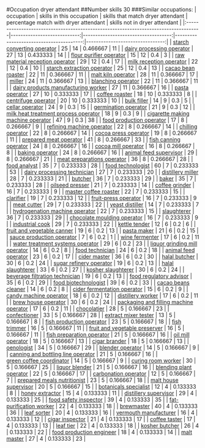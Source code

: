 #Occupation dryer attendant
##Number skills 30
###Similar occupations:
| occupation                                                                          |   skills in this occupation |   skills that match dryer attendant |   percentage match with dryer attendant |   skills not in dryer attendant |
|:------------------------------------------------------------------------------------|----------------------------:|------------------------------------:|----------------------------------------:|--------------------------------:|
| [starch converting operator](starch_converting_operator.md)                         |                          25 |                                  14 |                                0.466667 |                              11 |
| [dairy processing operator](dairy_processing_operator.md)                           |                          27 |                                  13 |                                0.433333 |                              14 |
| [flour purifier operator](flour_purifier_operator.md)                               |                          15 |                                  12 |                                0.4      |                               3 |
| [raw material reception operator](raw_material_reception_operator.md)               |                          29 |                                  12 |                                0.4      |                              17 |
| [milk reception operator](milk_reception_operator.md)                               |                          22 |                                  12 |                                0.4      |                              10 |
| [starch extraction operator](starch_extraction_operator.md)                         |                          25 |                                  12 |                                0.4      |                              13 |
| [cacao bean roaster](cacao_bean_roaster.md)                                         |                          22 |                                  11 |                                0.366667 |                              11 |
| [malt kiln operator](malt_kiln_operator.md)                                         |                          28 |                                  11 |                                0.366667 |                              17 |
| [miller](miller.md)                                                                 |                          24 |                                  11 |                                0.366667 |                              13 |
| [blanching operator](blanching_operator.md)                                         |                          22 |                                  11 |                                0.366667 |                              11 |
| [dairy products manufacturing worker](dairy_products_manufacturing_worker.md)       |                          27 |                                  11 |                                0.366667 |                              16 |
| [pasta operator](pasta_operator.md)                                                 |                          27 |                                  10 |                                0.333333 |                              17 |
| [coffee roaster](coffee_roaster.md)                                                 |                          18 |                                  10 |                                0.333333 |                               8 |
| [centrifuge operator](centrifuge_operator.md)                                       |                          20 |                                  10 |                                0.333333 |                              10 |
| [bulk filler](bulk_filler.md)                                                       |                          14 |                                   9 |                                0.3      |                               5 |
| [cellar operator](cellar_operator.md)                                               |                          24 |                                   9 |                                0.3      |                              15 |
| [germination operator](germination_operator.md)                                     |                          21 |                                   9 |                                0.3      |                              12 |
| [milk heat treatment process operator](milk_heat_treatment_process_operator.md)     |                          18 |                                   9 |                                0.3      |                               9 |
| [cigarette making machine operator](cigarette_making_machine_operator.md)           |                          47 |                                   9 |                                0.3      |                              38 |
| [food production operator](food_production_operator.md)                             |                          17 |                                   8 |                                0.266667 |                               9 |
| [refining machine operator](refining_machine_operator.md)                           |                          22 |                                   8 |                                0.266667 |                              14 |
| [chilling operator](chilling_operator.md)                                           |                          22 |                                   8 |                                0.266667 |                              14 |
| [cocoa press operator](cocoa_press_operator.md)                                     |                          19 |                                   8 |                                0.266667 |                              11 |
| [prepared meat operator](prepared_meat_operator.md)                                 |                          41 |                                   8 |                                0.266667 |                              33 |
| [fish canning operator](fish_canning_operator.md)                                   |                          24 |                                   8 |                                0.266667 |                              16 |
| [cocoa mill operator](cocoa_mill_operator.md)                                       |                          16 |                                   8 |                                0.266667 |                               8 |
| [baking operator](baking_operator.md)                                               |                          24 |                                   8 |                                0.266667 |                              16 |
| [animal feed supervisor](animal_feed_supervisor.md)                                 |                          29 |                                   8 |                                0.266667 |                              21 |
| [meat preparations operator](meat_preparations_operator.md)                         |                          36 |                                   8 |                                0.266667 |                              28 |
| [food analyst](food_analyst.md)                                                     |                          35 |                                   7 |                                0.233333 |                              28 |
| [food technologist](food_technologist.md)                                           |                          60 |                                   7 |                                0.233333 |                              53 |
| [dairy processing technician](dairy_processing_technician.md)                       |                          27 |                                   7 |                                0.233333 |                              20 |
| [distillery miller](distillery_miller.md)                                           |                          28 |                                   7 |                                0.233333 |                              21 |
| [butcher](butcher.md)                                                               |                          36 |                                   7 |                                0.233333 |                              29 |
| [baker](baker.md)                                                                   |                          35 |                                   7 |                                0.233333 |                              28 |
| [oilseed presser](oilseed_presser.md)                                               |                          21 |                                   7 |                                0.233333 |                              14 |
| [coffee grinder](coffee_grinder.md)                                                 |                          16 |                                   7 |                                0.233333 |                               9 |
| [master coffee roaster](master_coffee_roaster.md)                                   |                          22 |                                   7 |                                0.233333 |                              15 |
| [clarifier](clarifier.md)                                                           |                          19 |                                   7 |                                0.233333 |                              12 |
| [fruit-press operator](fruit-press_operator.md)                                     |                          16 |                                   7 |                                0.233333 |                               9 |
| [meat cutter](meat_cutter.md)                                                       |                          29 |                                   7 |                                0.233333 |                              22 |
| [yeast distiller](yeast_distiller.md)                                               |                          14 |                                   7 |                                0.233333 |                               7 |
| [hydrogenation machine operator](hydrogenation_machine_operator.md)                 |                          22 |                                   7 |                                0.233333 |                              15 |
| [slaughterer](slaughterer.md)                                                       |                          36 |                                   7 |                                0.233333 |                              29 |
| [chocolate moulding operator](chocolate_moulding_operator.md)                       |                          16 |                                   7 |                                0.233333 |                               9 |
| [industrial cook](industrial_cook.md)                                               |                          29 |                                   7 |                                0.233333 |                              22 |
| [kettle tender](kettle_tender.md)                                                   |                          12 |                                   6 |                                0.2      |                               6 |
| [fruit and vegetable canner](fruit_and_vegetable_canner.md)                         |                          19 |                                   6 |                                0.2      |                              13 |
| [pasta maker](pasta_maker.md)                                                       |                          21 |                                   6 |                                0.2      |                              15 |
| [sauce production operator](sauce_production_operator.md)                           |                           7 |                                   6 |                                0.2      |                               1 |
| [wine fermenter](wine_fermenter.md)                                                 |                          17 |                                   6 |                                0.2      |                              11 |
| [water treatment systems operator](water_treatment_systems_operator.md)             |                          29 |                                   6 |                                0.2      |                              23 |
| [liquor grinding mill operator](liquor_grinding_mill_operator.md)                   |                          14 |                                   6 |                                0.2      |                               8 |
| [food technician](food_technician.md)                                               |                          24 |                                   6 |                                0.2      |                              18 |
| [animal feed operator](animal_feed_operator.md)                                     |                          23 |                                   6 |                                0.2      |                              17 |
| [cider master](cider_master.md)                                                     |                          36 |                                   6 |                                0.2      |                              30 |
| [halal butcher](halal_butcher.md)                                                   |                          30 |                                   6 |                                0.2      |                              24 |
| [sugar refinery operator](sugar_refinery_operator.md)                               |                          19 |                                   6 |                                0.2      |                              13 |
| [halal slaughterer](halal_slaughterer.md)                                           |                          33 |                                   6 |                                0.2      |                              27 |
| [kosher slaughterer](kosher_slaughterer.md)                                         |                          30 |                                   6 |                                0.2      |                              24 |
| [beverage filtration technician](beverage_filtration_technician.md)                 |                          19 |                                   6 |                                0.2      |                              13 |
| [food regulatory advisor](food_regulatory_advisor.md)                               |                          35 |                                   6 |                                0.2      |                              29 |
| [food biotechnologist](food_biotechnologist.md)                                     |                          39 |                                   6 |                                0.2      |                              33 |
| [cacao beans cleaner](cacao_beans_cleaner.md)                                       |                          14 |                                   6 |                                0.2      |                               8 |
| [cider fermentation operator](cider_fermentation_operator.md)                       |                          15 |                                   6 |                                0.2      |                               9 |
| [candy machine operator](candy_machine_operator.md)                                 |                          18 |                                   6 |                                0.2      |                              12 |
| [distillery worker](distillery_worker.md)                                           |                          17 |                                   6 |                                0.2      |                              11 |
| [brew house operator](brew_house_operator.md)                                       |                          30 |                                   6 |                                0.2      |                              24 |
| [packaging and filling machine operator](packaging_and_filling_machine_operator.md) |                          17 |                                   6 |                                0.2      |                              11 |
| [chocolatier](chocolatier.md)                                                       |                          28 |                                   5 |                                0.166667 |                              23 |
| [confectioner](confectioner.md)                                                     |                          33 |                                   5 |                                0.166667 |                              28 |
| [extract mixer tester](extract_mixer_tester.md)                                     |                          13 |                                   5 |                                0.166667 |                               8 |
| [fish production operator](fish_production_operator.md)                             |                          23 |                                   5 |                                0.166667 |                              18 |
| [fish trimmer](fish_trimmer.md)                                                     |                          16 |                                   5 |                                0.166667 |                              11 |
| [fruit and vegetable preserver](fruit_and_vegetable_preserver.md)                   |                          16 |                                   5 |                                0.166667 |                              11 |
| [fish preparation operator](fish_preparation_operator.md)                           |                          21 |                                   5 |                                0.166667 |                              16 |
| [oil mill operator](oil_mill_operator.md)                                           |                          18 |                                   5 |                                0.166667 |                              13 |
| [cigar brander](cigar_brander.md)                                                   |                          18 |                                   5 |                                0.166667 |                              13 |
| [oenologist](oenologist.md)                                                         |                          34 |                                   5 |                                0.166667 |                              29 |
| [blender operator](blender_operator.md)                                             |                          14 |                                   5 |                                0.166667 |                               9 |
| [canning and bottling line operator](canning_and_bottling_line_operator.md)         |                          21 |                                   5 |                                0.166667 |                              16 |
| [green coffee coordinator](green coffee coordinator.md)                             |                          14 |                                   5 |                                0.166667 |                               9 |
| [curing room worker](curing_room_worker.md)                                         |                          30 |                                   5 |                                0.166667 |                              25 |
| [liquor blender](liquor_blender.md)                                                 |                          21 |                                   5 |                                0.166667 |                              16 |
| [blending plant operator](blending_plant_operator.md)                               |                          22 |                                   5 |                                0.166667 |                              17 |
| [carbonation operator](carbonation_operator.md)                                     |                          12 |                                   5 |                                0.166667 |                               7 |
| [prepared meals nutritionist](prepared_meals_nutritionist.md)                       |                          23 |                                   5 |                                0.166667 |                              18 |
| [malt house supervisor](malt_house_supervisor.md)                                   |                          20 |                                   5 |                                0.166667 |                              15 |
| [botanicals specialist](botanicals_specialist.md)                                   |                          12 |                                   4 |                                0.133333 |                               8 |
| [honey extractor](honey_extractor.md)                                               |                          15 |                                   4 |                                0.133333 |                              11 |
| [distillery supervisor](distillery_supervisor.md)                                   |                          29 |                                   4 |                                0.133333 |                              25 |
| [food safety inspector](food_safety_inspector.md)                                   |                          39 |                                   4 |                                0.133333 |                              35 |
| [fat-purification worker](fat-purification_worker.md)                               |                          22 |                                   4 |                                0.133333 |                              18 |
| [brewmaster](brewmaster.md)                                                         |                          40 |                                   4 |                                0.133333 |                              36 |
| [leaf sorter](leaf_sorter.md)                                                       |                          20 |                                   4 |                                0.133333 |                              16 |
| [vermouth manufacturer](vermouth_manufacturer.md)                                   |                          16 |                                   4 |                                0.133333 |                              12 |
| [cigar inspector](cigar_inspector.md)                                               |                          21 |                                   4 |                                0.133333 |                              17 |
| [coffee taster](coffee_taster.md)                                                   |                          17 |                                   4 |                                0.133333 |                              13 |
| [leaf tier](leaf_tier.md)                                                           |                          22 |                                   4 |                                0.133333 |                              18 |
| [kosher butcher](kosher_butcher.md)                                                 |                          26 |                                   4 |                                0.133333 |                              22 |
| [food production engineer](food_production_engineer.md)                             |                          18 |                                   4 |                                0.133333 |                              14 |
| [malt master](malt_master.md)                                                       |                          27 |                                   4 |                                0.133333 |                              23 |
